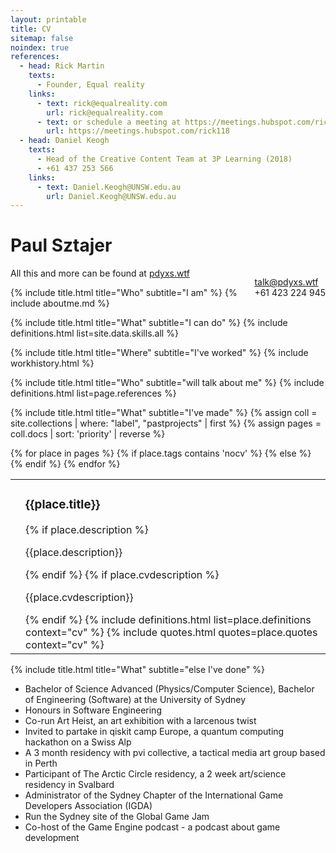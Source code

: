 ```yaml
---
layout: printable
title: CV
sitemap: false
noindex: true
references:
  - head: Rick Martin
    texts:
      - Founder, Equal reality
    links:
      - text: rick@equalreality.com
        url: rick@equalreality.com
      - text: or schedule a meeting at https://meetings.hubspot.com/rick118
        url: https://meetings.hubspot.com/rick118
  - head: Daniel Keogh
    texts:
      - Head of the Creative Content Team at 3P Learning (2018)
      - +61 437 253 566
    links:
      - text: Daniel.Keogh@UNSW.edu.au
        url: Daniel.Keogh@UNSW.edu.au
---
```

<h1>Paul Sztajer</h1>
<p style="float: right">
  <a href="mailto:talk@pdyxs.wtf">talk@pdyxs.wtf</a><br />
  +61 423 224 945
</p>
<p>All this and more can be found at <a href="http://pdyxs.wtf">pdyxs.wtf</a></p>

{% include title.html title="Who" subtitle="I am" %}
{% include aboutme.md %}

{% include title.html title="What" subtitle="I can do" %}
{% include definitions.html list=site.data.skills.all %}

{% include title.html title="Where" subtitle="I've worked" %}
{% include workhistory.html %}

{% include title.html title="Who" subtitle="will talk about me" %}
{% include definitions.html list=page.references %}

{% include title.html title="What" subtitle="I've made" %}
{% assign coll = site.collections | where: "label", "pastprojects" | first %}
{% assign pages = coll.docs | sort: 'priority' | reverse %}
<table>
{% for place in pages %}
{% if place.tags contains 'nocv' %}
{% else %}
  <tr class="project border">
    <td class="pt-3 pl-3">
      <div class="img-wrap">
      <div class="project-img"
           style="background-image:url('/pastprojects/{{place.slug}}/thumb/{{place.image}}')">
      </div></div>
    </td>
    <td class="content pt-2 pr-3">
      <h3>{{place.title}}</h3>
      {% if place.description %}
      <p>{{place.description}}</p>
      {% endif %}
      {% if place.cvdescription %}
      <p>{{place.cvdescription}}</p>
      {% endif %}
      {% include definitions.html list=place.definitions context="cv" %}
      {% include quotes.html quotes=place.quotes context="cv" %}
    </td>
  </tr>
{% endif %}
{% endfor %}
</table>

{% include title.html title="What" subtitle="else I've done" %}
* Bachelor of Science Advanced (Physics/Computer Science), Bachelor of Engineering (Software) at the University of Sydney
* Honours in Software Engineering
* Co-run Art Heist, an art exhibition with a larcenous twist
* Invited to partake in qiskit camp Europe, a quantum computing hackathon on a Swiss Alp
* A 3 month residency with pvi collective, a tactical media art group based in Perth
* Participant of The Arctic Circle residency, a 2 week art/science residency in Svalbard
* Administrator of the Sydney Chapter of the International Game Developers Association (IGDA)
* Run the Sydney site of the Global Game Jam
* Co-host of the Game Engine podcast - a podcast about game development
